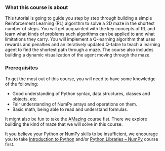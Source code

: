 ### What this course is about
This tutorial is going to guide you step by step through building a simple Reinforcement Learning (RL) algorithm
to solve a 2D maze in the shortest number of steps.
You will get acquainted with the key concepts of RL and learn what kinds of problems such algorithms can be applied to and what limitations they carry.
You will implement a Q-learning algorithm that uses rewards and penalties and an iteratively updated Q-table to teach a learning agent 
to find the shortest path through a maze. The course also includes building a dynamic visualization of the agent moving through the maze.

### Prerequisites
To get the most out of this course, you will need to have some knowledge of the following:

- Good understanding of Python syntax, data structures, classes and objects, etc.
- Fair understanding of NumPy arrays and operations on them.
- Basic math, being able to read and understand formulas.

It might also be fun to take the [AMazing](https://plugins.jetbrains.com/plugin/17519-amazing) course fist. There we explore building the kind of maze that we will solve in this course.

It you believe your Python or NumPy skills to be insufficient, we encourage you to take [Introduction to Python](https://plugins.jetbrains.com/plugin/16630-introduction-to-python) 
and/or [Python Libraries – NumPy](https://plugins.jetbrains.com/plugin/18302-python-libraries--numpy) course first.
